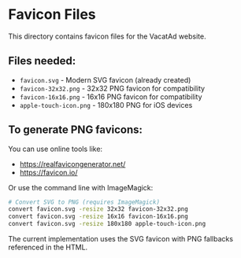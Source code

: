 # Favicon Files

This directory contains favicon files for the VacatAd website.

## Files needed:
- `favicon.svg` - Modern SVG favicon (already created)
- `favicon-32x32.png` - 32x32 PNG favicon for compatibility
- `favicon-16x16.png` - 16x16 PNG favicon for compatibility  
- `apple-touch-icon.png` - 180x180 PNG for iOS devices

## To generate PNG favicons:
You can use online tools like:
- https://realfavicongenerator.net/
- https://favicon.io/

Or use the command line with ImageMagick:
```bash
# Convert SVG to PNG (requires ImageMagick)
convert favicon.svg -resize 32x32 favicon-32x32.png
convert favicon.svg -resize 16x16 favicon-16x16.png
convert favicon.svg -resize 180x180 apple-touch-icon.png
```

The current implementation uses the SVG favicon with PNG fallbacks referenced in the HTML.